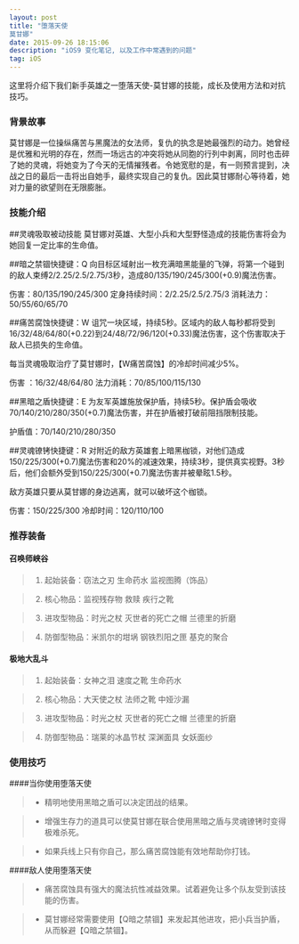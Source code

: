 ```yaml
---
layout: post
title: "堕落天使
莫甘娜"
date: 2015-09-26 18:15:06 
description: "iOS9 变化笔记, 以及工作中常遇到的问题"
tag: iOS
---
```



这里将介绍下我们新手英雄之一堕落天使-莫甘娜的技能，成长及使用方法和对抗技巧。
     

### 背景故事

莫甘娜是一位操纵痛苦与黑魔法的女法师，复仇的执念是她最强烈的动力。她曾经是优雅和光明的存在，然而一场远古的冲突将她从同胞的行列中剥离，同时也击碎了她的灵魂，将她变为了今天的无情摧残者。令她宽慰的是，有一则预言提到，决战之日的最后一击将出自她手，最终实现自己的复仇。因此莫甘娜耐心等待着，她对力量的欲望则在无限膨胀。


### 技能介绍

##灵魂吸取被动技能
莫甘娜对英雄、大型小兵和大型野怪造成的技能伤害将会为她回复一定比率的生命值。

##暗之禁锢快捷键：Q
向目标区域射出一枚充满暗黑能量的飞弹，将第一个碰到的敌人束缚2/2.25/2.5/2.75/3秒，造成80/135/190/245/300(+0.9)魔法伤害。

伤害：80/135/190/245/300
定身持续时间：2/2.25/2.5/2.75/3
消耗法力： 50/55/60/65/70

##痛苦腐蚀快捷键：W
诅咒一块区域，持续5秒。区域内的敌人每秒都将受到16/32/48/64/80(+0.22)到24/48/72/96/120(+0.33)魔法伤害，这个伤害取决于敌人已损失的生命值。

每当灵魂吸取治疗了莫甘娜时，【W痛苦腐蚀】的冷却时间减少5%。

伤害 ：16/32/48/64/80
法力消耗：70/85/100/115/130

##黑暗之盾快捷键：E
为友军英雄施放保护盾，持续5秒。保护盾会吸收70/140/210/280/350(+0.7)魔法伤害，并在护盾被打破前阻挡限制技能。

护盾值：70/140/210/280/350

##灵魂镣铐快捷键：R
对附近的敌方英雄套上暗黑枷锁，对他们造成150/225/300(+0.7)魔法伤害和20%的减速效果，持续3秒，提供真实视野。3秒后，他们会额外受到150/225/300(+0.7)魔法伤害并被晕眩1.5秒。

敌方英雄只要从莫甘娜的身边逃离，就可以破坏这个枷锁。

伤害：150/225/300
冷却时间：120/110/100

### 推荐装备

#### 召唤师峡谷 

> 1. 起始装备：窃法之刃 生命药水 监视图腾（饰品）

> 2. 核心物品：监视残存物 救赎 疾行之靴

> 3. 进攻型物品：时光之杖 灭世者的死亡之帽 兰德里的折磨

> 4. 防御型物品：米凯尔的坩埚 钢铁烈阳之匣 基克的聚合

#### 极地大乱斗 

> 1. 起始装备：女神之泪 速度之靴 生命药水

> 2. 核心物品：大天使之杖 法师之靴 中娅沙漏

> 3. 进攻型物品：时光之杖 灭世者的死亡之帽 兰德里的折磨

> 4. 防御型物品：瑞莱的冰晶节杖 深渊面具 女妖面纱

### 使用技巧

####当你使用堕落天使

> - 精明地使用黑暗之盾可以决定团战的结果。

> - 增强生存力的道具可以使莫甘娜在联合使用黑暗之盾与灵魂镣铐时变得极难杀死。

> - 如果兵线上只有你自己，那么痛苦腐蚀能有效地帮助你打钱。


####敌人使用堕落天使

> - 痛苦腐蚀具有强大的魔法抗性减益效果。试着避免让多个队友受到该技能的伤害。

> - 莫甘娜经常需要使用【Q暗之禁锢】来发起其他进攻，把小兵当护盾，从而躲避【Q暗之禁锢】。